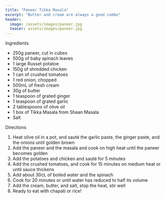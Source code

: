 ```yaml
---
title: "Paneer Tikka Masala"
excerpt: "Butter and cream are always a good combo"
header:
  image: /assets/images/paneer.jpg
  teaser: assets/images/paneer.jpg
---
```


Ingredients
 
* 250g paneer, cut in cubes
* 500g of baby spinach leaves
* 1 large Russet potatoe
* 150g of shredded chicken
* 1 can of crushed tomatoes
* 1 red onion, chopped
* 500mL of fresh cream
* 30g of butter
* 1 teaspoon of grated ginger
* 1 teaspoon of grated garlic
* 2 tablespoons of olive oil
* 1 box of Tikka Masala from Shaan Masala
* Salt

Directions

1. Heat olive oil in a pot, and sauté the garlic paste, the ginger paste, and the onions until golden brown
3. Add the paneer and the masala and cook on high heat until the paneer becomes golden
4. Add the potatoes and chicken and sauté for 5 minutes
5. Add the crushed tomatoes, and cook for 15 minutes on medium heat or until sauce thickens
6. Add about 30cL of boiled water and the spinach 
7. Cook for 20 minutes or until water has reduced to half its volume
8. Add the cream, butter, and salt, stop the heat, stir well
9. Ready to eat with chapati or rice! 
